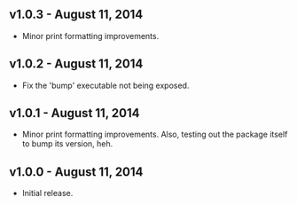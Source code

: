 ## v1.0.3 - August 11, 2014

 * Minor print formatting improvements.

## v1.0.2 - August 11, 2014

 * Fix the 'bump' executable not being exposed.

## v1.0.1 - August 11, 2014

 * Minor print formatting improvements. Also, testing out the package itself to 
 bump its version, heh.

## v1.0.0 - August 11, 2014

 * Initial release.
